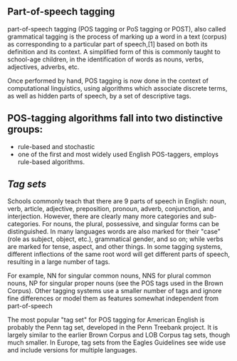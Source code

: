 Part-of-speech tagging
-------------------------------------
part-of-speech tagging (POS tagging or PoS tagging or POST), also called grammatical tagging is the process of marking up a word in a text (corpus) as corresponding to a particular part of speech,[1] based on both its definition and its context. A simplified form of this is commonly taught to school-age children, in the identification of words as nouns, verbs, adjectives, adverbs, etc.

Once performed by hand, POS tagging is now done in the context of computational linguistics, using algorithms which associate discrete terms, as well as hidden parts of speech, by a set of descriptive tags.

POS-tagging algorithms fall into two distinctive groups: 
---------------------

- rule-based and stochastic
- one of the first and most widely used English POS-taggers, employs rule-based algorithms.

*Tag sets*
------------------
Schools commonly teach that there are 9 parts of speech in English: noun, verb, article, adjective, preposition, pronoun, adverb, conjunction, and interjection. However, there are clearly many more categories and sub-categories. For nouns, the plural, possessive, and singular forms can be distinguished. In many languages words are also marked for their "case" (role as subject, object, etc.), grammatical gender, and so on; while verbs are marked for tense, aspect, and other things. In some tagging systems, different inflections of the same root word will get different parts of speech, resulting in a large number of tags. 

For example, NN for singular common nouns, NNS for plural common nouns, NP for singular proper nouns (see the POS tags used in the Brown Corpus). Other tagging systems use a smaller number of tags and ignore fine differences or model them as features somewhat independent from part-of-speech

The most popular "tag set" for POS tagging for American English is probably the Penn tag set, developed in the Penn Treebank project. It is largely similar to the earlier Brown Corpus and LOB Corpus tag sets, though much smaller. In Europe, tag sets from the Eagles Guidelines see wide use and include versions for multiple languages.

